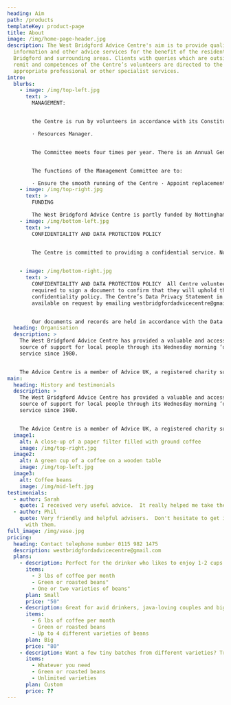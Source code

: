 ```yaml
---
heading: Aim
path: /products
templateKey: product-page
title: About
image: /img/home-page-header.jpg
description: The West Bridgford Advice Centre's aim is to provide quality
  information and other advice services for the benefit of the residents of West
  Bridgford and surrounding areas. Clients with queries which are outside the
  remit and competences of the Centre’s volunteers are directed to the
  appropriate professional or other specialist services.
intro:
  blurbs:
    - image: /img/top-left.jpg
      text: >
        MANAGEMENT: 


        the Centre is run by volunteers in accordance with its Constitution. The Management Committee has four members who fulfil the following roles: · Administrator · Secretary · Treasurer

        · Resources Manager.


        The Committee meets four times per year. There is an Annual General Meeting to which all volunteer members are invited and where an annual financial statement is presented for approval.


        The functions of the Management Committee are to: 

        · Ensure the smooth running of the Centre · Appoint replacement or additional volunteers · Ensure that finances are correctly administered · Identify and provide for the training needs of volunteers · Ensure the provision of accurate and up to date information/advice · Ensure that the Centre’s policies are carried out.
    - image: /img/top-right.jpg
      text: >
        FUNDING                                                                                    

        The West Bridgford Advice Centre is partly funded by Nottinghamshire County Council and also receives occasional charitable donations.  The Centre also gratefully acknowledges the support of Rothera Sharp for the contribution it makes to providing legal advice, and St. Giles Church for providing accommodation and office support.
    - image: /img/bottom-left.jpg
      text: >+
        CONFIDENTIALITY AND DATA PROTECTION POLICY 


        The Centre is committed to providing a confidential service. No information is given directly or indirectly to a third party without the service user’s prior consent. The Centre will breach confidentiality only where there is a risk to life or in instances where the Centre would break the law by maintaining confidentiality. The Management Committee is consulted in such cases.

         
    - image: /img/bottom-right.jpg
      text: >
        CONFIDENTIALITY AND DATA PROTECTION POLICY  All Centre volunteers are
        required to sign a document to confirm that they will uphold this
        confidentiality policy. The Centre’s Data Privacy Statement in full is
        available on request by emailing westbridgfordadvicecentre@gmail.com


        Our documents and records are held in accordance with the Data protection Act 1998 and the General Data Protection Regulation of 2018. 
  heading: Organisation
  description: >
    The West Bridgford Advice Centre has provided a valuable and accessible
    source of support for local people through its Wednesday morning ‘open door’
    service since 1980.  


    The Advice Centre is a member of Advice UK, a registered charity supporting the UK’s largest network of independent advice services.
main:
  heading: History and testimonials
  description: >
    The West Bridgford Advice Centre has provided a valuable and accessible
    source of support for local people through its Wednesday morning ‘open door’
    service since 1980.


    The Advice Centre is a member of Advice UK, a registered charity supporting the UK’s largest network of independent advice services.
  image1:
    alt: A close-up of a paper filter filled with ground coffee
    image: /img/top-right.jpg
  image2:
    alt: A green cup of a coffee on a wooden table
    image: /img/top-left.jpg
  image3:
    alt: Coffee beans
    image: /img/mid-left.jpg
testimonials:
  - author: Sarah
    quote: I received very useful advice.  It really helped me take the next steps.
  - author: Phil
    quote: Very friendly and helpful advisers.  Don't hesitate to get in contact
      with them.
full_image: /img/vase.jpg
pricing:
  heading: Contact telephone number 0115 982 1475
  description: westbridgfordadvicecentre@gmail.com
  plans:
    - description: Perfect for the drinker who likes to enjoy 1-2 cups per day.
      items:
        - 3 lbs of coffee per month
        - Green or roasted beans"
        - One or two varieties of beans"
      plan: Small
      price: "50"
    - description: Great for avid drinkers, java-loving couples and bigger crowds
      items:
        - 6 lbs of coffee per month
        - Green or roasted beans
        - Up to 4 different varieties of beans
      plan: Big
      price: "80"
    - description: Want a few tiny batches from different varieties? Try our custom plan
      items:
        - Whatever you need
        - Green or roasted beans
        - Unlimited varieties
      plan: Custom
      price: ??
---
```

